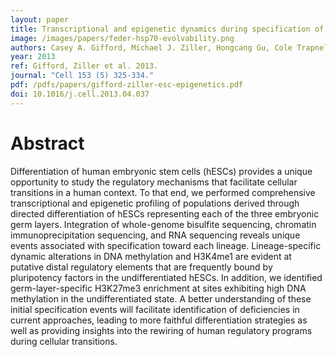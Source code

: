 ```yaml
---
layout: paper
title: Transcriptional and epigenetic dynamics during specification of human embryonic stem cells
image: /images/papers/feder-hsp70-evolvability.png
authors: Casey A. Gifford, Michael J. Ziller, Hongcang Gu, Cole Trapnell, Julie Donaghey, Alexander Tsankov, Alex K. Shalek, David R. Kelley, Alexander A. Shishkin, Robbyn Issner, Xiaolan Zhang, Michael Coyne, Jennifer L. Fostel, Laurie Holmes, Jim Meldrim, Mitchell Guttman, Charles Epstein, Hongkun Park, Oliver Kohlbacher, John Rinn, Andreas Gnirke, Eric S. Lander, Bradley E. Bernstein, Alexander Meissner.
year: 2013
ref: Gifford, Ziller et al. 2013.
journal: "Cell 153 (5) 325-334."
pdf: /pdfs/papers/gifford-ziller-esc-epigenetics.pdf
doi: 10.1016/j.cell.2013.04.037
---
```


# Abstract

Differentiation of human embryonic stem cells (hESCs) provides a unique opportunity to study the regulatory mechanisms that facilitate cellular transitions in a human context. To that end, we performed comprehensive transcriptional and epigenetic profiling of populations derived through directed differentiation of hESCs representing each of the three embryonic germ layers. Integration of whole-genome bisulfite sequencing, chromatin immunoprecipitation sequencing, and RNA sequencing reveals unique events associated with specification toward each lineage. Lineage-specific dynamic alterations in DNA methylation and H3K4me1 are evident at putative distal regulatory elements that are frequently bound by pluripotency factors in the undifferentiated hESCs. In addition, we identified germ-layer-specific H3K27me3 enrichment at sites exhibiting high DNA methylation in the undifferentiated state. A better understanding of these initial specification events will facilitate identification of deficiencies in current approaches, leading to more faithful differentiation strategies as well as providing insights into the rewiring of human regulatory programs during cellular transitions.